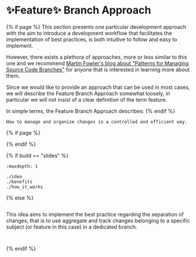 # ✨Feature✨ Branch Approach
{% if page %}
This section presents one particular development approach with the aim to introduce a development workflow that facilitates the implementation of best practices, is both intuitive to follow and easy to implement.

However, there exists a plethora of approaches, more or less similar to this one and we recommend [Martin Fowler's blog about "Patterns for Managing Source Code Branches"](https://martinfowler.com/articles/branching-patterns.html) for anyone that is interested in learning more about them.

Since we would like to provide an approach that can be used in most cases, we will describe the Feature Branch Approach somewhat loosely, in particular we will not insist of a clear definition of the term feature.

In simple terms, the Feature Branch Approach describes:
{% endif %}


```{epigraph}
How to manage and organize changes in a controlled and efficient way.
```
{% if page %}


{% endif %}

{% if build == "slides" %}
<!-- BUILDING THE SLIDES -->
```{toctree}
:maxdepth: 1

./idea
./benefits
./how_it_works
```
{% else %}
<!-- BUILDING THE PAGES -->
```{include} ./idea.md
```

This idea aims to implement the best practice regarding the separation of changes, that is to use aggregate and track changes belonging to a specific subject (or feature in this case) in a dedicated branch.

```{include} ./benefits.md
```
```{include} ./how_it_works.md
```
{% endif %}
